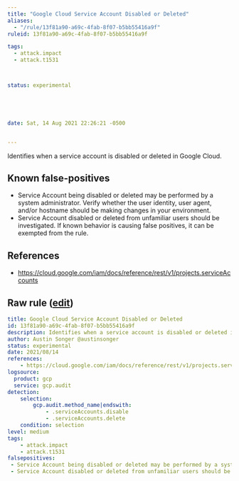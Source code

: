 ```yaml
---
title: "Google Cloud Service Account Disabled or Deleted"
aliases:
  - "/rule/13f81a90-a69c-4fab-8f07-b5bb55416a9f"
ruleid: 13f81a90-a69c-4fab-8f07-b5bb55416a9f

tags:
  - attack.impact
  - attack.t1531



status: experimental





date: Sat, 14 Aug 2021 22:26:21 -0500


---
```


Identifies when a service account is disabled or deleted in Google Cloud.

<!--more-->


## Known false-positives

* Service Account being disabled or deleted may be performed by a system administrator. Verify whether the user identity, user agent, and/or hostname should be making changes in your environment.
* Service Account disabled or deleted from unfamiliar users should be investigated. If known behavior is causing false positives, it can be exempted from the rule.



## References

* https://cloud.google.com/iam/docs/reference/rest/v1/projects.serviceAccounts


## Raw rule ([edit](https://github.com/SigmaHQ/sigma/edit/master/rules/cloud/gcp/gcp_service_account_disabled_or_deleted.yml))
```yaml
title: Google Cloud Service Account Disabled or Deleted
id: 13f81a90-a69c-4fab-8f07-b5bb55416a9f
description: Identifies when a service account is disabled or deleted in Google Cloud. 
author: Austin Songer @austinsonger
status: experimental
date: 2021/08/14
references:
    - https://cloud.google.com/iam/docs/reference/rest/v1/projects.serviceAccounts
logsource:
  product: gcp
  service: gcp.audit
detection:
    selection:
        gcp.audit.method_name|endswith: 
            - .serviceAccounts.disable
            - .serviceAccounts.delete
    condition: selection
level: medium
tags:
    - attack.impact
    - attack.t1531
falsepositives:
 - Service Account being disabled or deleted may be performed by a system administrator. Verify whether the user identity, user agent, and/or hostname should be making changes in your environment. 
 - Service Account disabled or deleted from unfamiliar users should be investigated. If known behavior is causing false positives, it can be exempted from the rule.

```
